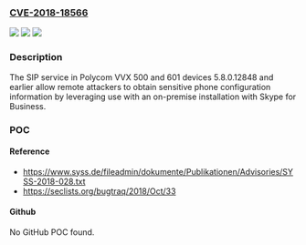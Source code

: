 ### [CVE-2018-18566](https://cve.mitre.org/cgi-bin/cvename.cgi?name=CVE-2018-18566)
![](https://img.shields.io/static/v1?label=Product&message=n%2Fa&color=blue)
![](https://img.shields.io/static/v1?label=Version&message=n%2Fa&color=blue)
![](https://img.shields.io/static/v1?label=Vulnerability&message=n%2Fa&color=brighgreen)

### Description

The SIP service in Polycom VVX 500 and 601 devices 5.8.0.12848 and earlier allow remote attackers to obtain sensitive phone configuration information by leveraging use with an on-premise installation with Skype for Business.

### POC

#### Reference
- https://www.syss.de/fileadmin/dokumente/Publikationen/Advisories/SYSS-2018-028.txt
- https://seclists.org/bugtraq/2018/Oct/33

#### Github
No GitHub POC found.

